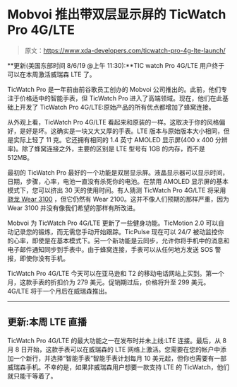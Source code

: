 # Mobvoi 推出带双层显示屏的 TicWatch Pro 4G/LTE

> 原文：<https://www.xda-developers.com/ticwatch-pro-4g-lte-launch/>

**更新(美国东部时间 8/6/19 @上午 11:30):**TIC watch Pro 4G/LTE 用户终于可以在本周激活威瑞森 LTE 了。

TicWatch Pro 是一年前由前谷歌员工创办的 Mobvoi 公司推出的。此前，他们专注于价格适中的智能手表，但 TicWatch Pro 进入了高端领域。现在，他们在此基础上开发了 TicWatch Pro 4G/LTE:原始产品的所有优点都增加了蜂窝连接。

从外观上看，TicWatch Pro 4G/LTE 看起来和原装的一样。这取决于你的风格偏好，是好是坏。这确实是一块又大又厚的手表。LTE 版本与原始版本大小相同，但是实际上轻了 11 克。它还拥有相同的 1.4 英寸 AMOLED 显示屏(400 x 400 分辨率)。除了蜂窝连接之外，主要的区别是 LTE 型号有 1GB 的内存，而不是 512MB。

最初的 TicWatch Pro 最好的一个功能是双层显示屏。液晶显示器可以显示时间，日期，步骤，心率，电池一直没有杀死你的电池。在禁用 AMOLED 显示屏的基本模式下，您可以挤出 30 天的使用时间。有人猜测 TicWatch Pro 4G/LTE 将采用[骁龙 Wear 3100](https://www.xda-developers.com/next-smartwatch-qualcomm-snapdragon-wear-3100/) ，但它仍然有 Wear 2100。这并不像人们预期的那样严重，因为 Wear 3100 并没有像我们希望的那样有所改进。

Mobvoi 为 TicWatch Pro 4G/LTE 更新了一些健身功能。TicMotion 2.0 可以自动记录您的锻炼，而无需您手动开始跟踪。TicPulse 现在可以 24/7 被动监控你的心率，即使是在基本模式下。另一个新功能是云同步，允许你将手机中的消息和电子邮件通知同步到手表中。由于蜂窝连接，手表可以从任何地方发送 SOS 警报，即使你没有手机。

TicWatch Pro 4G/LTE 今天可以在亚马逊和 T2 的移动电话网站上买到。第一个月，这款手表的折扣价为 279 美元。促销期过后，价格将升至 299 美元。4G/LTE 将于一个月后在威瑞森推出。

* * *

## 更新:本周 LTE 直播

TicWatch Pro 4G/LTE 的最大功能之一在发布时并未上线:LTE 连接。最后，从 8 月 8 日开始，这款手表可以在威瑞森的 LTE 网络上激活。您需要在您的帐户中添加一个新行，并选择“智能手表”智能手表计划每月 10 美元起，但你也需要有一部威瑞森手机。不幸的是，如果非威瑞森用户想要一款支持 LTE 的 TicWatch，他们就只能干等着了。
